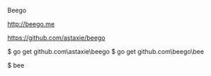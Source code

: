 
Beego

http://beego.me

https://github.com/astaxie/beego

$ go get github.com\astaxie\beego
$ go get github.com\beego\bee

$ bee
